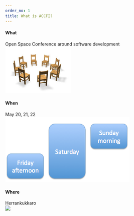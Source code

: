 ```yaml
---
order_no: 1
title: What is ACCFI?
---
```


<div class="one-third">
  <h4>What</h4>
  Open Space Conference around software development<br/>
  <img src="/images/circle_of_chairs.png"/>

</div>
<div class="one-third">
  <h4>When</h4>
  May 20, 21, 22<br/>
  <img src="/images/friday_saturday_sunday.png"/>
</div>
<div class="one-third">

  <h4>Where</h4>
  Herrankukkaro<br/>
  <img src="http://lh3.googleusercontent.com/-YI2RvckU094/S8LKYflx_gI/AAAAAAAAK5w/aabvHVYGPx4WTbI_9yrEXClN55tXN6OfwCCo/s800/HK_yleis_kes%25C3%25A4%2B%2528411%2529.jpg"/>

</div>
